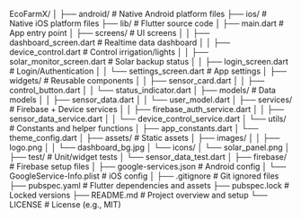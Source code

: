 EcoFarmX/
│
├── android/                          # Native Android platform files
├── ios/                              # Native iOS platform files
├── lib/                              # Flutter source code
│   ├── main.dart                     # App entry point
│   ├── screens/                      # UI screens
│   │   ├── dashboard_screen.dart     # Realtime data dashboard
│   │   ├── device_control.dart       # Control irrigation/lights
│   │   ├── solar_monitor_screen.dart # Solar backup status
│   │   ├── login_screen.dart         # Login/Authentication
│   │   └── settings_screen.dart      # App settings
│   ├── widgets/                      # Reusable components
│   │   ├── sensor_card.dart
│   │   ├── control_button.dart
│   │   └── status_indicator.dart
│   ├── models/                       # Data models
│   │   ├── sensor_data.dart
│   │   └── user_model.dart
│   ├── services/                     # Firebase + Device services
│   │   ├── firebase_auth_service.dart
│   │   ├── sensor_data_service.dart
│   │   └── device_control_service.dart
│   └── utils/                        # Constants and helper functions
│       ├── app_constants.dart
│       └── theme_config.dart
│
├── assets/                           # Static assets
│   ├── images/
│   │   ├── logo.png
│   │   └── dashboard_bg.jpg
│   └── icons/
│       └── solar_panel.png
│
├── test/                             # Unit/widget tests
│   └── sensor_data_test.dart
│
├── firebase/                         # Firebase setup files
│   ├── google-services.json          # Android config
│   └── GoogleService-Info.plist      # iOS config
│
├── .gitignore                        # Git ignored files
├── pubspec.yaml                      # Flutter dependencies and assets
├── pubspec.lock                      # Locked versions
├── README.md                         # Project overview and setup
└── LICENSE                           # License (e.g., MIT)
